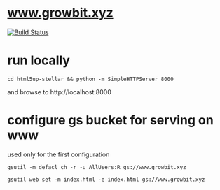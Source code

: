 # www.growbit.xyz
[![Build Status](https://travis-ci.org/growingabit/www.growbit.xyz.svg?branch=master)](https://travis-ci.org/growingabit/www.growbit.xyz)

# run locally
`cd html5up-stellar && python -m SimpleHTTPServer 8000`

and browse to http://localhost:8000

# configure gs bucket for serving on www
used only for the first configuration

`gsutil -m defacl ch -r -u AllUsers:R gs://www.growbit.xyz`

`gsutil web set -m index.html -e index.html gs://www.growbit.xyz`